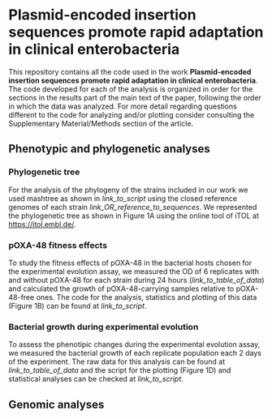 # Plasmid-encoded insertion sequences promote rapid adaptation in clinical enterobacteria

This repository contains all the code used in the work **Plasmid-encoded insertion sequences promote rapid adaptation in clinical enterobacteria**. The code developed for each of the analysis is organized in order for the sections in the results part of the main text of the paper, following the order in which the data was analyzed. For more detail regarding questions different to the code for analyzing and/or plotting consider consulting the Supplementary Material/Methods section of the article.

## Phenotypic and phylogenetic analyses

### Phylogenetic tree

For the analysis of the phylogeny of the strains included in our work we used mashtree as shown in *link_to_script* using the closed reference genomes of each strain *link_OR_reference_to_sequences*. We represented the phylogenetic tree as shown in Figure 1A using the online tool of iTOL at https://itol.embl.de/. 

### pOXA-48 fitness effects

To study the fitness effects of pOXA-48 in the bacterial hosts chosen for the experimental evolution assay, we measured the OD of 6 replicates with and without pOXA-48 for each strain during 24 hours (*link_to_table_of_data*) and calculated the growth of pOXA-48-carrying samples relative to pOXA-48-free ones. The code for the analysis, statistics and plotting of this data (Figure 1B) can be found at *link_to_script*.

### Bacterial growth during experimental evolution

To assess the phenotipic changes during the experimental evolution assay, we measured the bacterial growth of each replicate population each 2 days of the experiment. The raw data for this analysis can be found at *link_to_table_of_data* and the script for the plotting (Figure 1D) and statistical analyses can be checked at *link_to_script*.

## Genomic analyses
